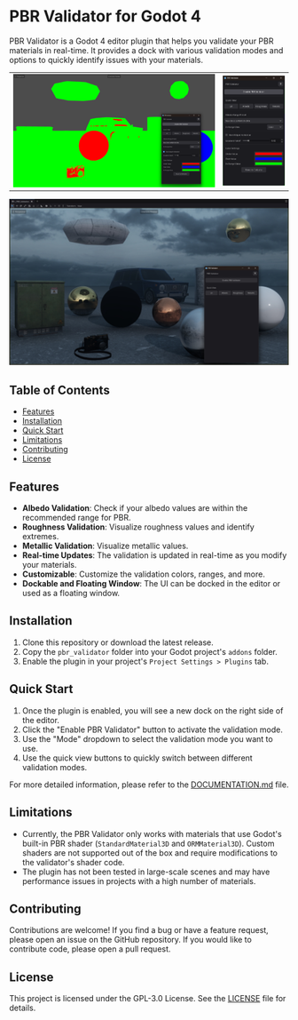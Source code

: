 # PBR Validator for Godot 4

PBR Validator is a Godot 4 editor plugin that helps you validate your PBR materials in real-time. It provides a dock with various validation modes and options to quickly identify issues with your materials.

<table width="100%">
  <tr>
    <td width="75%" align="center">
      <img src="images/PBR_Validator_Colored.png" alt="Screenshot of PBR Validator" width="100%">
    </td>
    <td width="25%" align="center">
      <img src="images/PBR_Validator_UnDocked_Enabled.png" alt="PBR Validator Undocked" width="100%">
    </td>
  </tr>
</table>

![PBR Validator](images/PBR_Validator.jpg)

## Table of Contents

- [Features](#features)
- [Installation](#installation)
- [Quick Start](#quick-start)
- [Limitations](#limitations)
- [Contributing](#contributing)
- [License](#license)

## Features

-   **Albedo Validation**: Check if your albedo values are within the recommended range for PBR.
-   **Roughness Validation**: Visualize roughness values and identify extremes.
-   **Metallic Validation**: Visualize metallic values.
-   **Real-time Updates**: The validation is updated in real-time as you modify your materials.
-   **Customizable**: Customize the validation colors, ranges, and more.
-   **Dockable and Floating Window**: The UI can be docked in the editor or used as a floating window.

## Installation

1.  Clone this repository or download the latest release.
2.  Copy the `pbr_validator` folder into your Godot project's `addons` folder.
3.  Enable the plugin in your project's `Project Settings > Plugins` tab.

## Quick Start

1.  Once the plugin is enabled, you will see a new dock on the right side of the editor.
2.  Click the "Enable PBR Validator" button to activate the validation mode.
3.  Use the "Mode" dropdown to select the validation mode you want to use.
4.  Use the quick view buttons to quickly switch between different validation modes.

For more detailed information, please refer to the [DOCUMENTATION.md](pbr_validator/DOCUMENTATION.md) file.

## Limitations

-   Currently, the PBR Validator only works with materials that use Godot's built-in PBR shader (`StandardMaterial3D` and `ORMMaterial3D`). Custom shaders are not supported out of the box and require modifications to the validator's shader code.
-   The plugin has not been tested in large-scale scenes and may have performance issues in projects with a high number of materials.

## Contributing

Contributions are welcome! If you find a bug or have a feature request, please open an issue on the GitHub repository. If you would like to contribute code, please open a pull request.

## License

This project is licensed under the GPL-3.0 License. See the [LICENSE](LICENSE) file for details.
